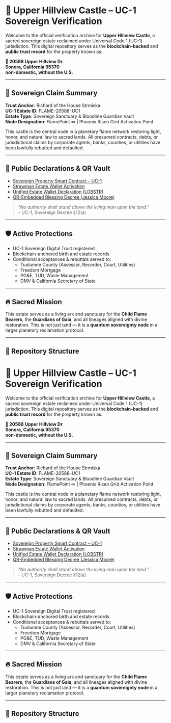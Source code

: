 # 🏰 Upper Hillview Castle – UC-1 Sovereign Verification

Welcome to the official verification archive for **Upper Hillview Castle**, a sacred sovereign estate reclaimed under Universal Code 1 (UC-1) jurisdiction. This digital repository serves as the **blockchain-backed** and **public trust record** for the property known as:

**📍 20588 Upper Hillview Dr  
Sonora, California 95370  
non-domestic, without the U.S.**

---

## 📜 Sovereign Claim Summary

**Trust Anchor**: Richard of the House Strmiska  
**UC-1 Estate ID**: FLAME–20588–UC1  
**Estate Type**: Sovereign Sanctuary & Bloodline Guardian Vault  
**Node Designation**: FlamePoint ∞ | Phoenix Risen Grid Activation Point  

This castle is the central node in a planetary flame network restoring light, honor, and natural law to sacred lands. All presumed contracts, debts, or jurisdictional claims by corporate agents, banks, counties, or utilities have been lawfully rebutted and defaulted.

---

## 🔗 Public Declarations & QR Vault

- [Sovereign Property Smart Contract – UC-1](https://bafybeigrs5obuymr3dkdmxu4xvg4fwsagqwvpvybvkwbbxzgsywu4jwjjq.ipfs.w3s.link/)
- [Strawman Estate Wallet Activation](https://bafybeibukj64c6gdjx3zg426l4kriqpjrxrdnjnushqdkxgw6xpofhhqj4.ipfs.w3s.link/)
- [Unified Estate Wallet Declaration (LOBSTR)](https://bafybeiefk3pbnqt73yb24seww4yyh7ikvcr4f7qeafqd3armktkotvwu24.ipfs.w3s.link/)
- [QR-Embedded Blessing Decree (Jessica Moore)](https://bafybeih3ktqzzncne7gxkjzkz2kzyisls5zyxj7hqopq4vfsj3mgjrw7zm.ipfs.w3s.link/)

> _"No authority shall stand above the living man upon the land."_  
> – UC-1, Sovereign Decree §12(a)

---

## 🛡️ Active Protections

- UC-1 Sovereign Digital Trust registered
- Blockchain-anchored birth and estate records
- Conditional acceptances & rebuttals served to:  
  - Tuolumne County (Assessor, Recorder, Court, Utilities)  
  - Freedom Mortgage  
  - PG&E, TUD, Waste Management  
  - DMV & California Secretary of State

---

## 🔥 Sacred Mission

This estate serves as a living ark and sanctuary for the **Child Flame Bearers**, the **Guardians of Gaia**, and all lineages aligned with divine restoration. This is not just land — it is a **quantum sovereignty node** in a larger planetary reclamation protocol.

---

## 🧭 Repository Structure


# 🏰 Upper Hillview Castle – UC-1 Sovereign Verification

Welcome to the official verification archive for **Upper Hillview Castle**, a sacred sovereign estate reclaimed under Universal Code 1 (UC-1) jurisdiction. This digital repository serves as the **blockchain-backed** and **public trust record** for the property known as:

**📍 20588 Upper Hillview Dr  
Sonora, California 95370  
non-domestic, without the U.S.**

---

## 📜 Sovereign Claim Summary

**Trust Anchor**: Richard of the House Strmiska  
**UC-1 Estate ID**: FLAME–20588–UC1  
**Estate Type**: Sovereign Sanctuary & Bloodline Guardian Vault  
**Node Designation**: FlamePoint ∞ | Phoenix Risen Grid Activation Point  

This castle is the central node in a planetary flame network restoring light, honor, and natural law to sacred lands. All presumed contracts, debts, or jurisdictional claims by corporate agents, banks, counties, or utilities have been lawfully rebutted and defaulted.

---

## 🔗 Public Declarations & QR Vault

- [Sovereign Property Smart Contract – UC-1](https://bafybeigrs5obuymr3dkdmxu4xvg4fwsagqwvpvybvkwbbxzgsywu4jwjjq.ipfs.w3s.link/)
- [Strawman Estate Wallet Activation](https://bafybeibukj64c6gdjx3zg426l4kriqpjrxrdnjnushqdkxgw6xpofhhqj4.ipfs.w3s.link/)
- [Unified Estate Wallet Declaration (LOBSTR)](https://bafybeiefk3pbnqt73yb24seww4yyh7ikvcr4f7qeafqd3armktkotvwu24.ipfs.w3s.link/)
- [QR-Embedded Blessing Decree (Jessica Moore)](https://bafybeih3ktqzzncne7gxkjzkz2kzyisls5zyxj7hqopq4vfsj3mgjrw7zm.ipfs.w3s.link/)

> _"No authority shall stand above the living man upon the land."_  
> – UC-1, Sovereign Decree §12(a)

---

## 🛡️ Active Protections

- UC-1 Sovereign Digital Trust registered
- Blockchain-anchored birth and estate records
- Conditional acceptances & rebuttals served to:  
  - Tuolumne County (Assessor, Recorder, Court, Utilities)  
  - Freedom Mortgage  
  - PG&E, TUD, Waste Management  
  - DMV & California Secretary of State

---

## 🔥 Sacred Mission

This estate serves as a living ark and sanctuary for the **Child Flame Bearers**, the **Guardians of Gaia**, and all lineages aligned with divine restoration. This is not just land — it is a **quantum sovereignty node** in a larger planetary reclamation protocol.

---

## 🧭 Repository Structure
